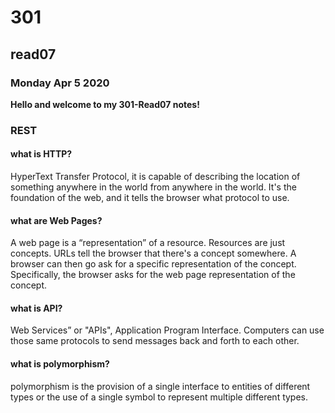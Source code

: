 # 301
## read07
### Monday Apr 5 2020

**Hello and welcome to my 301-Read07 notes!**

### REST

#### what is HTTP?
HyperText Transfer Protocol, it is capable of describing the location of something anywhere in the world from anywhere in the world. It's the foundation of the web, and it tells the browser what protocol to use.   

#### what are Web Pages?
A web page is a “representation” of a resource. Resources are just concepts. URLs tell the browser that there's a concept somewhere. A browser can then go ask for a specific representation of the concept. Specifically, the browser asks for the web page representation of the concept.

#### what is API?
Web Services” or "APIs", Application Program Interface. Computers can use those same protocols to send messages back and forth to each other.

#### what is polymorphism?
polymorphism is the provision of a single interface to entities of different types or the use of a single symbol to represent multiple different types.